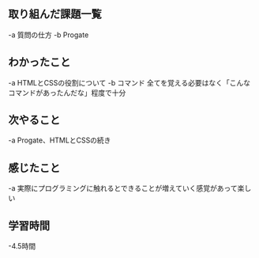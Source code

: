 ## 取り組んだ課題一覧  
-a 質問の仕方
-b Progate
## わかったこと
-a HTMLとCSSの役割について
-b コマンド
全てを覚える必要はなく「こんなコマンドがあったんだな」程度で十分
## 次やること
-a Progate、HTMLとCSSの続き
## 感じたこと
-a  実際にプログラミングに触れるとできることが増えていく感覚があって楽しい
## 学習時間
-4.5時間
